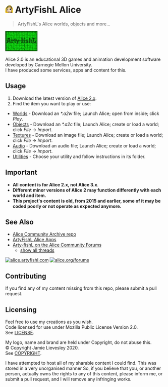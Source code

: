 ﻿# ![Logo](.repo/alice_24x24.png) ArtyFishL Alice

> ArtyFishL's Alice worlds, objects and more…

[![ArtyFishL](.repo/artyfishl_64x102.jpg)](https://artyfishl.com)

Alice 2.0 is an educational 3D games and animation development software developed by Carnegie Mellon University.  
I have produced some services, apps and content for this.

## Usage

1. Download the latest version of [Alice 2.x](https://www.alice.org/get-alice/alice-2/).
2. Find the item you want to play or use:

- [Worlds](worlds) - Download an _\*.a2w_ file; Launch Alice; open from inside; click _Play_.
- [Objects](objects) - Download an _\*.a2c_ file; Launch Alice; create or load a world; click _File_ -> _Import_.
- [Textures](textures) - Download an image file; Launch Alice; create or load a world; click _File_ -> _Import_.
- [Audio](audio) - Download an audio file; Launch Alice; create or load a world; click _File_ -> _Import_.
- [Utilities](utilities) - Choose your utility and follow instructions in its folder.

## Important

- **All content is for Alice 2.x, not Alice 3.x**.
- **Different minor versions of Alice 2 may function differently with each world and item.**
- **This project's content is old, from 2015 and earlier, some of it may be coded poorly or not operate as expected anymore.**

## See Also

- [Alice Community Archive repo](https://github.com/jamiegluk/alice-community/)
- [ArtyFishL Alice Apps](https://alice.artyfishl.com/)
- [Arty-fishL on the Alice Community Forums](https://www.alice.org/forums/member.php?u=2496)
  - [show all threads](https://www.alice.org/forums/search.php?searchid=10581979)

[![alice.artyfishl.com](https://img.shields.io/website?url=https%3A%2F%2Falice.artyfishl.com&label=alice.artyfishl.com)](https://alice.artyfishl.com)
[![alice.org/forums](https://img.shields.io/website?url=https%3A%2F%2Falice.org/forums&label=alice.org/forums)](https://alice.org/forums)

## Contributing

If you find any of my content missing from this repo, please submit a pull request.

## Licensing

Feel free to use my creations as you wish.  
Code licensed for use under Mozilla Public License Version 2.0.  
See [LICENSE](LICENSE).

My logo, name and brand are held under Copyright, do not abuse this.  
© Copyright Jamie Lievesley 2020.  
See [COPYRIGHT](COPYRIGHT.md).

I have attempted to host all of my sharable content I could find. This was stored in a very unorganised manner So, if you believe that you, or another person, actually owns the rights to any of this content, please inform me, or submit a pull request, and I will remove any infringing works. 
